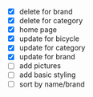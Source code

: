 - [x] delete for brand
- [x] delete for category
- [x] home page
- [x] update for bicycle
- [x] update for category
- [x] update for brand
- [ ] add pictures
- [ ] add basic styling
- [ ] sort by name/brand
